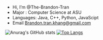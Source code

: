 -  Hi, I’m @The-Brandon-Tran
-  Major : Computer Science at ASU
-  Languages: Java, C++, Python, JavaScipt
-  Email Brandon.tran.khang@gmail.com

![Anurag's GitHub stats](https://github-readme-stats.vercel.app/api?username=The-Brandon-Tran&count_private=true)
[![Top Langs](https://github-readme-stats.vercel.app/api/top-langs/?username=The-Brandon-Tran&layout=compactlangs_count=8)](https://github.com/anuraghazra/github-readme-stats)
